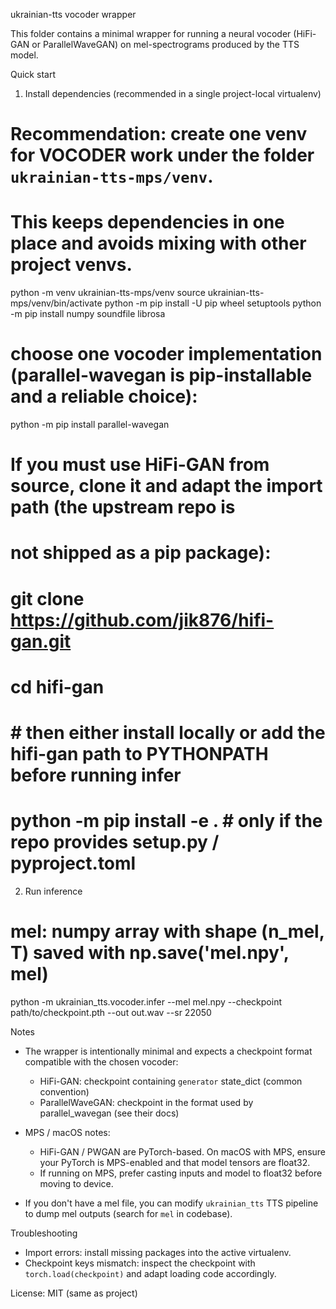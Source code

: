 ukrainian-tts vocoder wrapper

This folder contains a minimal wrapper for running a neural vocoder (HiFi-GAN or ParallelWaveGAN) on mel-spectrograms produced by the TTS model.

Quick start

1) Install dependencies (recommended in a single project-local virtualenv)

# Recommendation: create one venv for VOCODER work under the folder `ukrainian-tts-mps/venv`.
# This keeps dependencies in one place and avoids mixing with other project venvs.

python -m venv ukrainian-tts-mps/venv
source ukrainian-tts-mps/venv/bin/activate
python -m pip install -U pip wheel setuptools
python -m pip install numpy soundfile librosa

# choose one vocoder implementation (parallel-wavegan is pip-installable and a reliable choice):
python -m pip install parallel-wavegan

# If you must use HiFi-GAN from source, clone it and adapt the import path (the upstream repo is
# not shipped as a pip package):
# git clone https://github.com/jik876/hifi-gan.git
# cd hifi-gan
# # then either install locally or add the hifi-gan path to PYTHONPATH before running infer
# python -m pip install -e .  # only if the repo provides setup.py / pyproject.toml

2) Run inference

# mel: numpy array with shape (n_mel, T) saved with np.save('mel.npy', mel)
python -m ukrainian_tts.vocoder.infer --mel mel.npy --checkpoint path/to/checkpoint.pth --out out.wav --sr 22050

Notes

- The wrapper is intentionally minimal and expects a checkpoint format compatible with the chosen vocoder:
  - HiFi-GAN: checkpoint containing `generator` state_dict (common convention)
  - ParallelWaveGAN: checkpoint in the format used by parallel_wavegan (see their docs)

- MPS / macOS notes:
  - HiFi-GAN / PWGAN are PyTorch-based. On macOS with MPS, ensure your PyTorch is MPS-enabled and that model tensors are float32.
  - If running on MPS, prefer casting inputs and model to float32 before moving to device.

- If you don't have a mel file, you can modify `ukrainian_tts` TTS pipeline to dump mel outputs (search for `mel` in codebase).

Troubleshooting

- Import errors: install missing packages into the active virtualenv.
- Checkpoint keys mismatch: inspect the checkpoint with `torch.load(checkpoint)` and adapt loading code accordingly.

License: MIT (same as project)
